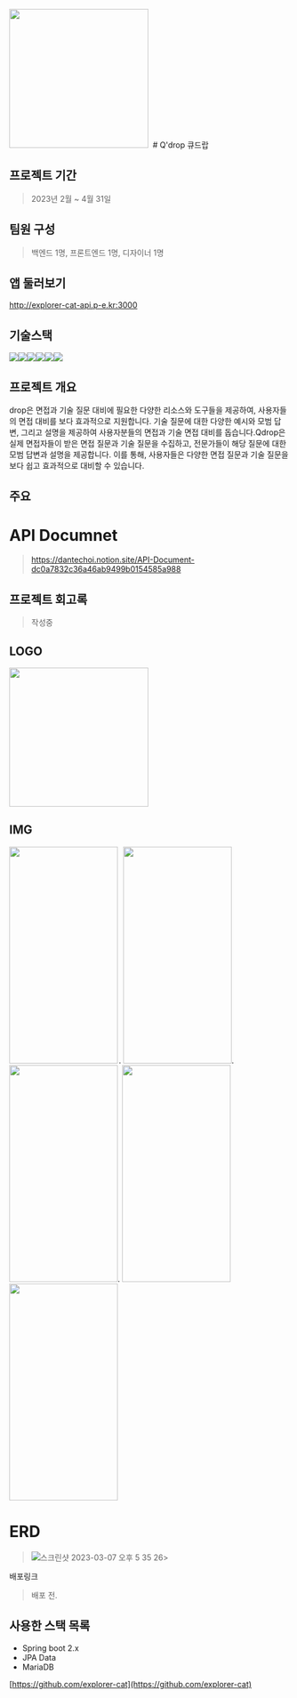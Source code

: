 
<img src = "https://user-images.githubusercontent.com/55500077/235608952-8e8085e8-b21b-47d4-9a95-5c9d3757b584.png" style = "width:250px; height:250px; margin-right:4px"> # Q'drop 큐드랍

## 프로젝트 기간 
> 2023년 2월 ~ 4월 31일 

## 팀원 구성 
> 백엔드 1명, 프론트엔드 1명, 디자이너 1명

## 앱 둘러보기
http://explorer-cat-api.p-e.kr:3000

## 기술스택
<img src="https://img.shields.io/badge/JAVA-007396?style=for-the-badge&logo=java&logoColor=white" width:240px><img src="https://img.shields.io/badge/Spring-6DB33F?style=for-the-badge&logo=Spring&logoColor=white"><img src="https://img.shields.io/badge/mariaDB-003545?style=for-the-badge&logo=mariaDB&logoColor=white"><img src="https://img.shields.io/badge/react-61DAFB?style=for-the-badge&logo=react&logoColor=black"><img src="https://img.shields.io/badge/aws-232F3E?style=for-the-badge&logo=aws&logoColor=white"><img src="https://img.shields.io/badge/apache tomcat-F8DC75?style=for-the-badge&logo=apachetomcat&logoColor=white">

## 프로젝트 개요
drop은 면접과 기술 질문 대비에 필요한 다양한 리소스와 도구들을 제공하여, 사용자들의 면접 대비를 보다 효과적으로 지원합니다. 기술 질문에 대한 다양한 예시와 모범 답변, 그리고 설명을 제공하여 사용자분들의 면접과 기술 면접 대비를 돕습니다.Qdrop은 실제 면접자들이 받은 면접 질문과 기술 질문을 수집하고, 전문가들이 해당 질문에 대한 모범 답변과 설명을 제공합니다. 이를 통해, 사용자들은 다양한 면접 질문과 기술 질문을 보다 쉽고 효과적으로 대비할 수 있습니다. 

## 주요

# API Documnet
> https://dantechoi.notion.site/API-Document-dc0a7832c36a46ab9499b0154585a988


## 프로젝트 회고록
> 작성중


## LOGO
<img src = "https://user-images.githubusercontent.com/55500077/235608952-8e8085e8-b21b-47d4-9a95-5c9d3757b584.png" style = "width:250px; height:250px; margin-right:4px">

## IMG
<img src = "https://user-images.githubusercontent.com/55500077/235606930-b2ff505e-853b-479c-b913-3c9cff2cf9cd.png" style = "width:195px; height:390px; margin-right:2px">.  <img src = "https://user-images.githubusercontent.com/55500077/235606979-2b40944e-1a73-4c66-8105-b4ec7d4d45ff.png" style = "width:195px; height:390px; ">.  <img src = "https://user-images.githubusercontent.com/55500077/235606989-85ad8dd2-c29d-4e68-8798-35751cbe11f1.png" style = "width:195px; height:390px; ">.  <img src = "https://user-images.githubusercontent.com/55500077/235607018-d156ea28-957a-4ec0-af28-7c5beeaca2d6.png" style = "width:195px; height:390px; "> <img src = "https://user-images.githubusercontent.com/55500077/235607001-fb8149f9-5edc-4639-a432-c82b8a7064be.png" style = "width:195px; height:390px; ">


# ERD
> ![스크린샷 2023-03-07 오후 5 35 26](https://user-images.githubusercontent.com/55500077/223367907-0a5e057f-0fbf-4a87-9818-7cf1fa70ab0b.png)>


배포링크
> 배포 전.

## 사용한 스택 목록
- Spring boot 2.x
- JPA Data
- MariaDB



[https://github.com/explorer-cat](https://github.com/explorer-cat)


